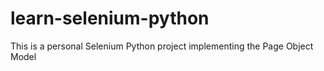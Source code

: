 # learn-selenium-python
This is a personal Selenium Python project implementing the Page Object Model
